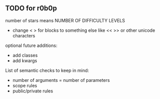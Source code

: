 ## TODO for r0b0p

number of stars means NUMBER OF DIFFICULTY LEVELS
- change < > for blocks to something else like << >> or other unicode characters

optional future additions:

- add classes
- add kwargs

List of semantic checks to keep in mind:
- number of arguments = number of parameters
- scope rules
- public/private rules
